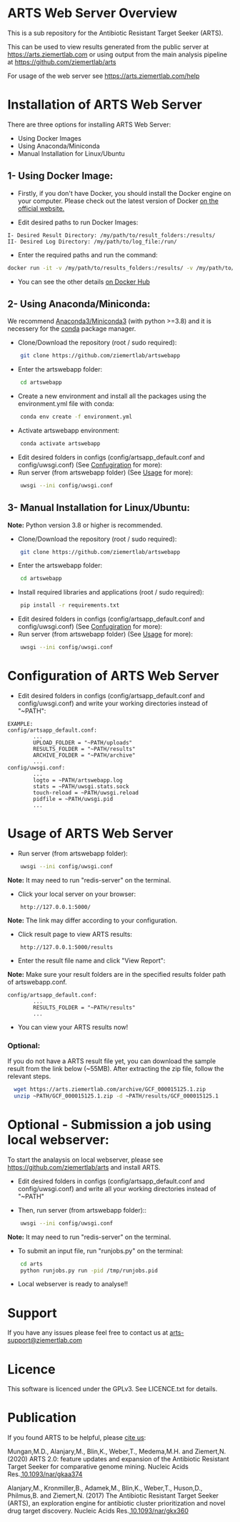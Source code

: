 # ARTS Web Server Overview

This is a sub repository for the Antibiotic Resistant Target Seeker (ARTS).

This can be used to view results generated from the public server at https://arts.ziemertlab.com
or using output from the main analysis pipeline at https://github.com/ziemertlab/arts

For usage of the web server see https://arts.ziemertlab.com/help


# Installation of ARTS Web Server

There are three options for installing ARTS Web Server:

- Using Docker Images 
- Using Anaconda/Miniconda
- Manual Installation for Linux/Ubuntu

## 1- Using Docker Image:

- Firstly, if you don't have Docker, you should install the Docker engine on your computer. Please check out the latest version of Docker 
[on the official website.](https://docs.docker.com/get-docker/)

- Edit desired paths to run Docker Images:
````
I- Desired Result Directory: /my/path/to/result_folders:/results/
II- Desired Log Directory: /my/path/to/log_file:/run/
````
- Enter the required paths and run the command:

````bash
docker run -it -v /my/path/to/results_folders:/results/ -v /my/path/to/log_file:/run/ -p 5000:5000 --rm ziemertlab/artswebapp-beta:latest
````

- You can see the other details [on Docker Hub](https://hub.docker.com/r/ziemertlab/artswebapp-beta)

## 2- Using Anaconda/Miniconda:
We recommend [Anaconda3/Miniconda3](https://docs.anaconda.com/free/anaconda/install/index.html) (with python >=3.8) and 
it is necessery for the [conda](https://docs.conda.io/en/latest/index.html) package manager.

- Clone/Download the repository (root / sudo required):
```bash
    git clone https://github.com/ziemertlab/artswebapp
```
- Enter the artswebapp folder:
```bash
    cd artswebapp
```
- Create a new environment and install all the packages using the environment.yml file with conda:
```bash
    conda env create -f environment.yml
```
- Activate artswebapp environment:
```bash
    conda activate artswebapp
```
- Edit desired folders in configs (config/artsapp_default.conf and config/uwsgi.conf)
  (See [Confugiration](https://github.com/ZiemertLab/ARTSwebapp/tree/master#Configuration-of-ARTS-Web-Server) for more):
- Run server (from artswebapp folder)
  (See [Usage](https://github.com/ziemertlab/arts#Usage_of_ARTS_Web_Server) for more):
```bash
    uwsgi --ini config/uwsgi.conf
```


## 3- Manual Installation for Linux/Ubuntu:

**Note:** Python version 3.8 or higher is recommended.

- Clone/Download the repository (root / sudo required):
```bash
    git clone https://github.com/ziemertlab/artswebapp
```
- Enter the artswebapp folder:
```bash
    cd artswebapp
```
- Install required libraries and applications (root / sudo required):
```bash
    pip install -r requirements.txt
```
- Edit desired folders in configs (config/artsapp_default.conf and config/uwsgi.conf)
  (See [Confugiration](https://github.com/ZiemertLab/ARTSwebapp/tree/master#Configuration-of-ARTS-Web-Server) for more):
- Run server (from artswebapp folder)
  (See [Usage](https://github.com/ZiemertLab/ARTSwebapp/tree/master#Usage-of-ARTS-Web-Server) for more):
```bash
    uwsgi --ini config/uwsgi.conf
```


# Configuration of ARTS Web Server
- Edit desired folders in configs (config/artsapp_default.conf and config/uwsgi.conf) and write your working directories instead of "~PATH":
````
EXAMPLE:
config/artsapp_default.conf:
        ...
        UPLOAD_FOLDER = "~PATH/uploads"
        RESULTS_FOLDER = "~PATH/results"
        ARCHIVE_FOLDER = "~PATH/archive"
        ...
config/uwsgi.conf:
        ...
        logto = ~PATH/artswebapp.log
        stats = ~PATH/uwsgi.stats.sock
        touch-reload = ~PATH/uwsgi.reload
        pidfile = ~PATH/uwsgi.pid
        ...
````

# Usage of ARTS Web Server

- Run server (from artswebapp folder):
```bash
    uwsgi --ini config/uwsgi.conf
```
**Note:** It may need to run "redis-server" on the terminal.

- Click your local server on your browser:

```
    http://127.0.0.1:5000/
```

**Note:** The link may differ according to your configuration.

- Click result page to view ARTS results:
```
    http://127.0.0.1:5000/results
```
- Enter the result file name and click "View Report":

**Note:** Make sure your result folders are in the specified results folder path of artswebapp.conf.
````
config/artsapp_default.conf:
        ...
        RESULTS_FOLDER = "~PATH/results"
        ...
````
- You can view your ARTS results now!

### Optional:
If you do not have a ARTS result file yet, you can download the sample result from the link below (~55MB). 
After extracting the zip file, follow the relevant steps.

````bash
  wget https://arts.ziemertlab.com/archive/GCF_000015125.1.zip
  unzip ~PATH/GCF_000015125.1.zip -d ~PATH/results/GCF_000015125.1
````

# Optional - Submission a job using local webserver:
To start the analaysis on local webserver, please see https://github.com/ziemertlab/arts and install ARTS.

- Edit desired folders in configs (config/artsapp_default.conf and config/uwsgi.conf) and write all your working directories instead of "~PATH"

- Then, run server (from artswebapp folder)::
```bash
    uwsgi --ini config/uwsgi.conf
```
**Note:** It may need to run "redis-server" on the terminal.

- To submit an input file, run "runjobs.py" on the terminal:
```bash
    cd arts
    python runjobs.py run -pid /tmp/runjobs.pid
```
- Local webserver is ready to analyse!!



# Support
If you have any issues please feel free to contact us at arts-support@ziemertlab.com

# Licence
This software is licenced under the GPLv3. See LICENCE.txt for details.

# Publication
If you found ARTS to be helpful, please [cite us](https://doi.org/10.1093/nar/gkaa374):

Mungan,M.D., Alanjary,M., Blin,K., Weber,T., Medema,M.H. and Ziemert,N. (2020) ARTS 2.0: feature updates and expansion 
of the Antibiotic Resistant Target Seeker for comparative genome mining. 
Nucleic Acids Res.,[10.1093/nar/gkaa374](https://doi.org/10.1093/nar/gkaa374)

Alanjary,M., Kronmiller,B., Adamek,M., Blin,K., Weber,T., Huson,D., Philmus,B. and Ziemert,N. (2017) The Antibiotic 
Resistant Target Seeker (ARTS), an exploration engine for antibiotic cluster prioritization and novel drug target discovery. 
Nucleic Acids Res.,[10.1093/nar/gkx360](https://doi.org/10.1093/nar/gkx360)